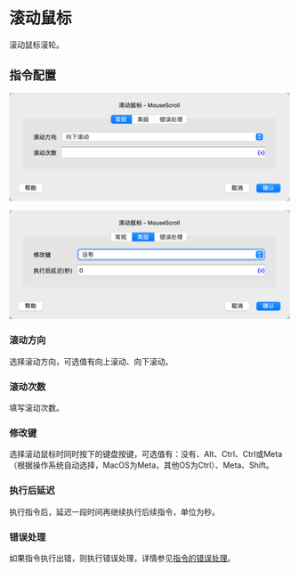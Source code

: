 # 滚动鼠标

滚动鼠标滚轮。

## 指令配置

![滚动鼠标常规配置对话框](mouse_scroll_general_config.png)

![滚动鼠标高级配置对话框](mouse_scroll_advanced_config.png)

### 滚动方向

选择滚动方向，可选值有向上滚动、向下滚动。

### 滚动次数

填写滚动次数。

### 修改键

选择滚动鼠标时同时按下的键盘按键，可选值有：没有、Alt、Ctrl、Ctrl或Meta（根据操作系统自动选择，MacOS为Meta，其他OS为Ctrl）、Meta、Shift。

### 执行后延迟

执行指令后，延迟一段时间再继续执行后续指令，单位为秒。

### 错误处理

如果指令执行出错，则执行错误处理，详情参见[指令的错误处理](../../manual/error_handling.md)。

